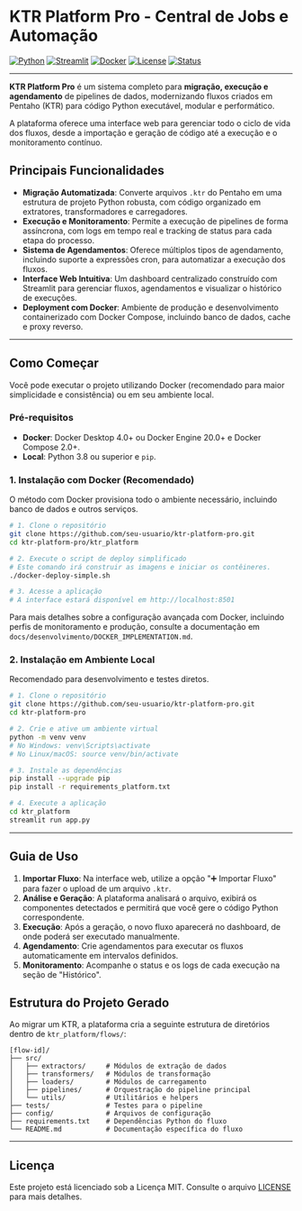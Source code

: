 # KTR Platform Pro - Central de Jobs e Automação

[![Python](https://img.shields.io/badge/Python-3.8%2B-blue.svg)](https://python.org)
[![Streamlit](https://img.shields.io/badge/Streamlit-1.29%2B-red.svg)](https://streamlit.io)
[![Docker](https://img.shields.io/badge/Docker-Ready-blue.svg)](https://docker.com)
[![License](https://img.shields.io/badge/License-MIT-green.svg)](LICENSE)
[![Status](https://img.shields.io/badge/Status-Production%20Ready-brightgreen.svg)]()

---

**KTR Platform Pro** é um sistema completo para **migração, execução e agendamento** de pipelines de dados, modernizando fluxos criados em Pentaho (KTR) para código Python executável, modular e performático.

A plataforma oferece uma interface web para gerenciar todo o ciclo de vida dos fluxos, desde a importação e geração de código até a execução e o monitoramento contínuo.

## Principais Funcionalidades

- **Migração Automatizada**: Converte arquivos `.ktr` do Pentaho em uma estrutura de projeto Python robusta, com código organizado em extratores, transformadores e carregadores.
- **Execução e Monitoramento**: Permite a execução de pipelines de forma assíncrona, com logs em tempo real e tracking de status para cada etapa do processo.
- **Sistema de Agendamentos**: Oferece múltiplos tipos de agendamento, incluindo suporte a expressões cron, para automatizar a execução dos fluxos.
- **Interface Web Intuitiva**: Um dashboard centralizado construído com Streamlit para gerenciar fluxos, agendamentos e visualizar o histórico de execuções.
- **Deployment com Docker**: Ambiente de produção e desenvolvimento containerizado com Docker Compose, incluindo banco de dados, cache e proxy reverso.

---

## Como Começar

Você pode executar o projeto utilizando Docker (recomendado para maior simplicidade e consistência) ou em seu ambiente local.

### Pré-requisitos

- **Docker**: Docker Desktop 4.0+ ou Docker Engine 20.0+ e Docker Compose 2.0+.
- **Local**: Python 3.8 ou superior e `pip`.

### 1. Instalação com Docker (Recomendado)

O método com Docker provisiona todo o ambiente necessário, incluindo banco de dados e outros serviços.

```bash
# 1. Clone o repositório
git clone https://github.com/seu-usuario/ktr-platform-pro.git
cd ktr-platform-pro/ktr_platform

# 2. Execute o script de deploy simplificado
# Este comando irá construir as imagens e iniciar os contêineres.
./docker-deploy-simple.sh

# 3. Acesse a aplicação
# A interface estará disponível em http://localhost:8501
```

Para mais detalhes sobre a configuração avançada com Docker, incluindo perfis de monitoramento e produção, consulte a documentação em `docs/desenvolvimento/DOCKER_IMPLEMENTATION.md`.

### 2. Instalação em Ambiente Local

Recomendado para desenvolvimento e testes diretos.

```bash
# 1. Clone o repositório
git clone https://github.com/seu-usuario/ktr-platform-pro.git
cd ktr-platform-pro

# 2. Crie e ative um ambiente virtual
python -m venv venv
# No Windows: venv\Scripts\activate
# No Linux/macOS: source venv/bin/activate

# 3. Instale as dependências
pip install --upgrade pip
pip install -r requirements_platform.txt

# 4. Execute a aplicação
cd ktr_platform
streamlit run app.py
```

---

## Guia de Uso

1.  **Importar Fluxo**: Na interface web, utilize a opção "➕ Importar Fluxo" para fazer o upload de um arquivo `.ktr`.
2.  **Análise e Geração**: A plataforma analisará o arquivo, exibirá os componentes detectados e permitirá que você gere o código Python correspondente.
3.  **Execução**: Após a geração, o novo fluxo aparecerá no dashboard, de onde poderá ser executado manualmente.
4.  **Agendamento**: Crie agendamentos para executar os fluxos automaticamente em intervalos definidos.
5.  **Monitoramento**: Acompanhe o status e os logs de cada execução na seção de "Histórico".

## Estrutura do Projeto Gerado

Ao migrar um KTR, a plataforma cria a seguinte estrutura de diretórios dentro de `ktr_platform/flows/`:

```
[flow-id]/
├── src/
│   ├── extractors/     # Módulos de extração de dados
│   ├── transformers/   # Módulos de transformação
│   ├── loaders/        # Módulos de carregamento
│   ├── pipelines/      # Orquestração do pipeline principal
│   └── utils/          # Utilitários e helpers
├── tests/              # Testes para o pipeline
├── config/             # Arquivos de configuração
├── requirements.txt    # Dependências Python do fluxo
└── README.md           # Documentação específica do fluxo
```

---

## Licença

Este projeto está licenciado sob a Licença MIT. Consulte o arquivo [LICENSE](LICENSE) para mais detalhes.
